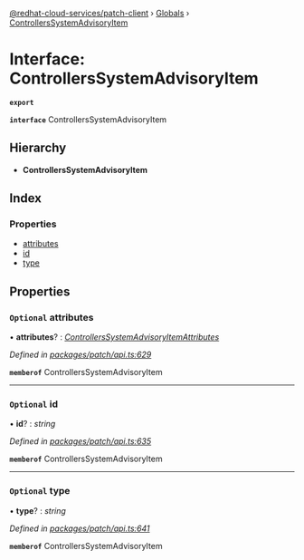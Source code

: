 [@redhat-cloud-services/patch-client](../README.md) › [Globals](../globals.md) › [ControllersSystemAdvisoryItem](controllerssystemadvisoryitem.md)

# Interface: ControllersSystemAdvisoryItem

**`export`** 

**`interface`** ControllersSystemAdvisoryItem

## Hierarchy

* **ControllersSystemAdvisoryItem**

## Index

### Properties

* [attributes](controllerssystemadvisoryitem.md#optional-attributes)
* [id](controllerssystemadvisoryitem.md#optional-id)
* [type](controllerssystemadvisoryitem.md#optional-type)

## Properties

### `Optional` attributes

• **attributes**? : *[ControllersSystemAdvisoryItemAttributes](controllerssystemadvisoryitemattributes.md)*

*Defined in [packages/patch/api.ts:629](https://github.com/RedHatInsights/javascript-clients/blob/8a10980/packages/patch/api.ts#L629)*

**`memberof`** ControllersSystemAdvisoryItem

___

### `Optional` id

• **id**? : *string*

*Defined in [packages/patch/api.ts:635](https://github.com/RedHatInsights/javascript-clients/blob/8a10980/packages/patch/api.ts#L635)*

**`memberof`** ControllersSystemAdvisoryItem

___

### `Optional` type

• **type**? : *string*

*Defined in [packages/patch/api.ts:641](https://github.com/RedHatInsights/javascript-clients/blob/8a10980/packages/patch/api.ts#L641)*

**`memberof`** ControllersSystemAdvisoryItem
